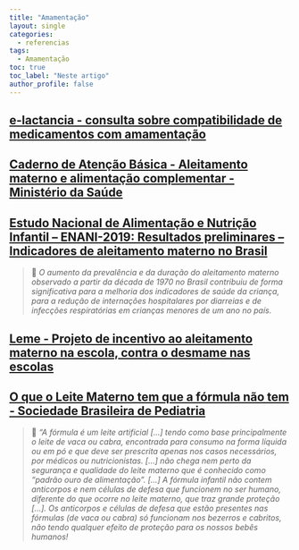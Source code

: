 ```yaml
---
title: "Amamentação"
layout: single
categories:
  - referencias
tags:
  - Amamentação
toc: true
toc_label: "Neste artigo"
author_profile: false
---
```


## [e-lactancia - consulta sobre compatibilidade de medicamentos com amamentação](https://www.e-lactancia.org/)

## [Caderno de Atenção Básica - Aleitamento materno e alimentação complementar - Ministério da Saúde](https://bvsms.saude.gov.br/bvs/publicacoes/saude_crianca_aleitamento_materno_cab23.pdf)

## [Estudo Nacional de Alimentação e Nutrição Infantil – ENANI-2019: Resultados preliminares – Indicadores de aleitamento materno no Brasil](https://enani.nutricao.ufrj.br/wp-content/uploads/2020/12/Relatorio-parcial-aleitamento-materno_ENANI-2019.pdf)

>💬 *O aumento da prevalência e da duração do aleitamento materno observado a partir da década de 1970 no Brasil contribuiu de forma significativa para a melhoria dos indicadores de saúde da criança, para a redução de internações hospitalares por diarreias e de infecções respiratórias em crianças menores de um ano no país.*

## [Leme - Projeto de incentivo ao aleitamento materno na escola, contra o desmame nas escolas](https://www.instagram.com/lemenaescola/)

## [O que o Leite Materno tem que a fórmula não tem - Sociedade Brasileira de Pediatria](https://www.sbp.com.br/especiais/pediatria-para-familias/nutricao/o-que-o-leite-materno-tem-que-a-formula-nao-tem/)

> 💬 *“A fórmula é um leite artificial [...] tendo como base principalmente o leite de vaca ou cabra, encontrada para consumo na forma líquida ou em pó e que deve ser prescrita apenas nos casos necessários, por médicos ou nutricionistas. […] não chega nem perto da segurança e qualidade do leite materno que é conhecido como “padrão ouro de alimentação”. […] A fórmula infantil não contem anticorpos e nem células de defesa que funcionem no ser humano, diferente do que ocorre no leite materno, que traz grande proteção […]. Os anticorpos e células de defesa que estão presentes nas fórmulas (de vaca ou cabra) só funcionam nos bezerros e cabritos, não tendo qualquer efeito de proteção para os nossos bebês humanos!*